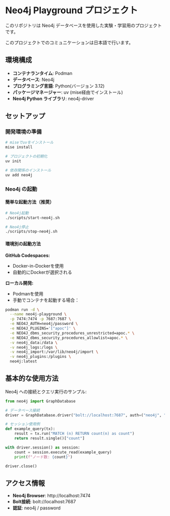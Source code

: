 # Neo4j Playground プロジェクト

このリポジトリは Neo4j データベースを使用した実験・学習用のプロジェクトです。

このプロジェクトでのコミュニケーションは日本語で行います。

## 環境構成

- **コンテナランタイム**: Podman
- **データベース**: Neo4j
- **プログラミング言語**: Python(バージョン 3.12)
- **パッケージマネージャー**: uv (mise経由でインストール)
- **Neo4j Python ライブラリ**: neo4j-driver

## セットアップ

### 開発環境の準備

```bash
# miseでuvをインストール
mise install

# プロジェクトの初期化
uv init

# 依存関係のインストール
uv add neo4j
```

### Neo4j の起動

#### 簡単な起動方法（推奨）

```bash
# Neo4j起動
./scripts/start-neo4j.sh

# Neo4j停止
./scripts/stop-neo4j.sh
```

#### 環境別の起動方法

**GitHub Codespaces:**
- Docker-in-Dockerを使用
- 自動的にDockerが選択される

**ローカル開発:**
- Podmanを使用
- 手動でコンテナを起動する場合：

```bash
podman run -d \
  --name neo4j-playground \
  -p 7474:7474 -p 7687:7687 \
  -e NEO4J_AUTH=neo4j/password \
  -e NEO4J_PLUGINS='["apoc"]' \
  -e NEO4J_dbms_security_procedures_unrestricted=apoc.* \
  -e NEO4J_dbms_security_procedures_allowlist=apoc.* \
  -v neo4j_data:/data \
  -v neo4j_logs:/logs \
  -v neo4j_import:/var/lib/neo4j/import \
  -v neo4j_plugins:/plugins \
  neo4j:latest
```

## 基本的な使用方法

Neo4j への接続とクエリ実行のサンプル:

```python
from neo4j import GraphDatabase

# データベース接続
driver = GraphDatabase.driver("bolt://localhost:7687", auth=("neo4j", "password"))

# セッション使用例
def example_query(tx):
    result = tx.run("MATCH (n) RETURN count(n) as count")
    return result.single()["count"]

with driver.session() as session:
    count = session.execute_read(example_query)
    print(f"ノード数: {count}")

driver.close()
```

## アクセス情報

- **Neo4j Browser**: http://localhost:7474
- **Bolt接続**: bolt://localhost:7687
- **認証**: neo4j / password